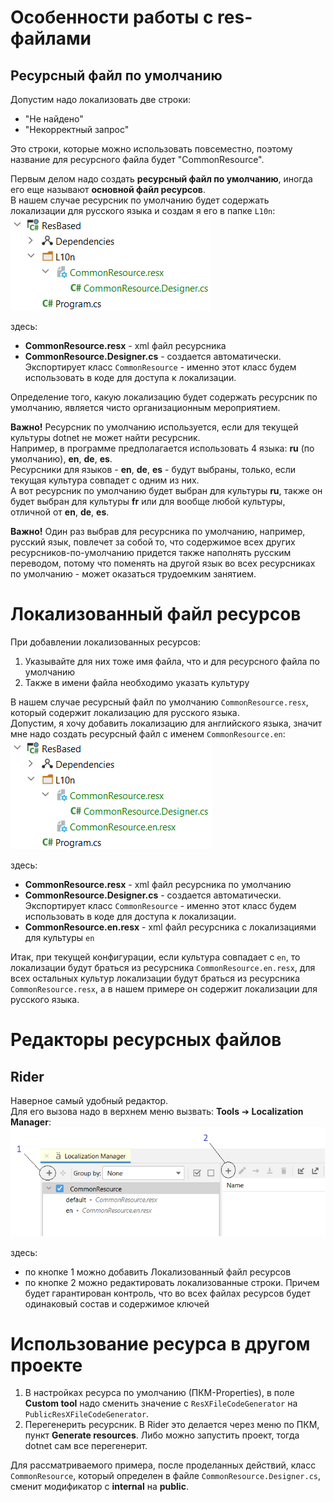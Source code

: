 # Особенности работы с res-файлами

## Ресурсный файл по умолчанию

Допустим надо локализовать две строки:

- "Не найдено"
- "Некорректный запрос"

Это строки, которые можно использовать повсеместно, поэтому название для ресурсного файла будет "CommonResource".

Первым делом надо создать **ресурсный файл по умолчанию**, иногда его еще называют **основной файл ресурсов**.  
В нашем случае ресурсник по умолчанию будет содержать локализации для русского языка и создам я его в папке `L10n`:  
![](./pic/res-default.png)

здесь:

- **CommonResource.resx** - xml файл ресурсника
- **CommonResource.Designer.cs** - создается автоматически. Экспортирует класс `CommonResource` - именно этот класс будем использовать в коде для доступа к локализации.

Определение того, какую локализацию будет содержать ресурсник по умолчанию, является чисто организационным мероприятием.

**Важно!** Ресурсник по умолчанию используется, если для текущей культуры dotnet не может найти ресурсник.  
Например, в программе предполагается использовать 4 языка: **ru** (по умолчанию), **en**, **de**, **es**.  
Ресурсники для языков - **en**, **de**, **es** - будут выбраны, только, если текущая культура совпадет с одним из них.  
А вот ресурсник по умолчанию будет выбран для культуры **ru**, также он будет выбран для культуры **fr** или для вообще любой культуры, отличной от **en**, **de**, **es**.

**Важно!** Один раз выбрав для ресурсника по умолчанию, например, русский язык, повлечет за собой то, что содержимое всех других ресурсников-по-умолчанию придется также наполнять русским переводом, потому что поменять на другой язык во всех ресурсниках по умолчанию - может оказаться трудоемким занятием.

# Локализованный файл ресурсов

При добавлении локализованных ресурсов:

1. Указывайте для них тоже имя файла, что и для ресурсного файла по умолчанию
2. Также в имени файла необходимо указать культуру

В нашем случае ресурсный файл по умолчанию `CommonResource.resx`, который содержит локализацию для русского языка.  
Допустим, я хочу добавить локализацию для английского языка, значит мне надо создать ресурсный файл с именем `CommonResource.en`:  
![](./pic/res-localized.png)

здесь:

- **CommonResource.resx** - xml файл ресурсника по умолчанию
- **CommonResource.Designer.cs** - создается автоматически. Экспортирует класс `CommonResource` - именно этот класс будем использовать в коде для доступа к локализации.
- **CommonResource.en.resx** - xml файл ресурсника с локализациями для культуры `en`

Итак, при текущей конфигурации, если культура совпадает с `en`, то локализации будут браться из ресурсника `CommonResource.en.resx`, для всех остальных культур локализации будут браться из ресурсника `CommonResource.resx`, а в нашем примере он содержит локализации для русского языка.

# Редакторы ресурсных файлов

## Rider

Наверное самый удобный редактор.  
Для его вызова надо в верхнем меню вызвать: **Tools** ➔ **Localization Manager**:  
![](./pic/res-localization-manager.png)

здесь:

- по кнопке 1 можно добавить Локализованный файл ресурсов
- по кнопке 2 можно редактировать локализованные строки. Причем будет гарантирован контроль, что во всех файлах ресурсов будет одинаковый состав и содержимое ключей

# Использование ресурса в другом проекте

1. В настройках ресурса по умолчанию (ПКМ-Properties), в поле **Custom tool** надо сменить значение с `ResXFileCodeGenerator` на `PublicResXFileCodeGenerator`.
2. Перегенерить ресурсник. В Rider это делается через меню по ПКМ, пункт **Generate resources**. Либо можно запустить проект, тогда dotnet сам все перегенерит.

Для рассматриваемого примера, после проделанных действий, класс `CommonResource`, который определен в файле `CommonResource.Designer.cs`, сменит модификатор с **internal** на **public**.
